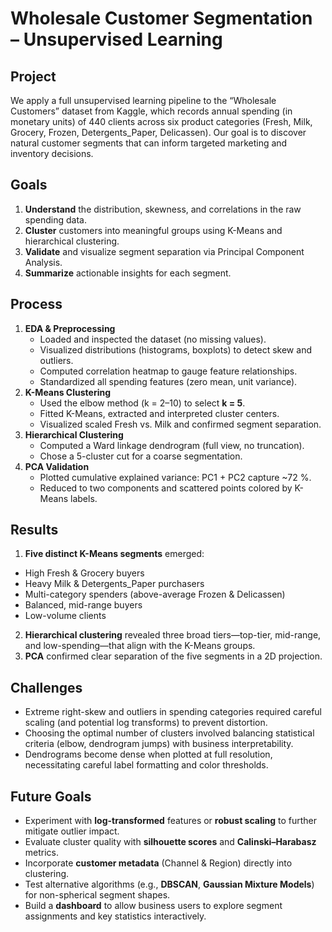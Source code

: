 # Wholesale Customer Segmentation – Unsupervised Learning

## Project  
We apply a full unsupervised learning pipeline to the “Wholesale Customers” dataset from Kaggle, which records annual spending (in monetary units) of 440 clients across six product categories (Fresh, Milk, Grocery, Frozen, Detergents_Paper, Delicassen). Our goal is to discover natural customer segments that can inform targeted marketing and inventory decisions.

## Goals  
1. **Understand** the distribution, skewness, and correlations in the raw spending data.  
2. **Cluster** customers into meaningful groups using K-Means and hierarchical clustering.  
3. **Validate** and visualize segment separation via Principal Component Analysis.  
4. **Summarize** actionable insights for each segment.

## Process  
1. **EDA & Preprocessing**  
   - Loaded and inspected the dataset (no missing values).  
   - Visualized distributions (histograms, boxplots) to detect skew and outliers.  
   - Computed correlation heatmap to gauge feature relationships.  
   - Standardized all spending features (zero mean, unit variance).  
2. **K-Means Clustering**  
   - Used the elbow method (k = 2–10) to select **k = 5**.  
   - Fitted K-Means, extracted and interpreted cluster centers.  
   - Visualized scaled Fresh vs. Milk and confirmed segment separation.  
3. **Hierarchical Clustering**  
   - Computed a Ward linkage dendrogram (full view, no truncation).  
   - Chose a 5-cluster cut for a coarse segmentation.  
4. **PCA Validation**  
   - Plotted cumulative explained variance: PC1 + PC2 capture ~72 %.  
   - Reduced to two components and scattered points colored by K-Means labels.

## Results  
1. **Five distinct K-Means segments** emerged:  
  - High Fresh & Grocery buyers
  - Heavy Milk & Detergents_Paper purchasers  
  - Multi-category spenders (above-average Frozen & Delicassen)  
  - Balanced, mid-range buyers  
  - Low-volume clients  
2. **Hierarchical clustering** revealed three broad tiers—top-tier, mid-range, and low-spending—that align with the K-Means groups.  
3. **PCA** confirmed clear separation of the five segments in a 2D projection.

## Challenges  
- Extreme right-skew and outliers in spending categories required careful scaling (and potential log transforms) to prevent distortion.  
- Choosing the optimal number of clusters involved balancing statistical criteria (elbow, dendrogram jumps) with business interpretability.  
- Dendrograms become dense when plotted at full resolution, necessitating careful label formatting and color thresholds.

## Future Goals  
- Experiment with **log-transformed** features or **robust scaling** to further mitigate outlier impact.  
- Evaluate cluster quality with **silhouette scores** and **Calinski–Harabasz** metrics.  
- Incorporate **customer metadata** (Channel & Region) directly into clustering.  
- Test alternative algorithms (e.g., **DBSCAN**, **Gaussian Mixture Models**) for non-spherical segment shapes.  
- Build a **dashboard** to allow business users to explore segment assignments and key statistics interactively.
